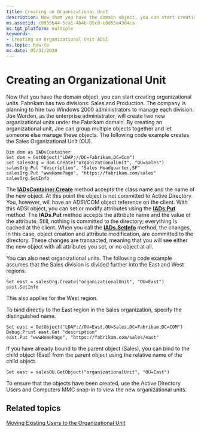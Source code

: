 ```yaml
---
title: Creating an Organizational Unit
description: Now that you have the domain object, you can start creating organizational units.
ms.assetid: c9955b44-5ca1-4b4b-85c8-e0d55a4304ca
ms.tgt_platform: multiple
keywords:
- Creating an Organizational Unit ADSI
ms.topic: how-to
ms.date: 05/31/2018
---
```


# Creating an Organizational Unit

Now that you have the domain object, you can start creating organizational units. Fabrikam has two divisions: Sales and Production. The company is planning to hire two Windows 2000 administrators to manage each division. Joe Worden, as the enterprise administrator, will create two new organizational units under the Fabrikam domain. By creating an organizational unit, Joe can group multiple objects together and let someone else manage these objects. The following code example creates the Sales Organizational Unit (OU).


```VB
Dim dom as IADsContainer
Set dom = GetObject("LDAP://DC=Fabrikam,DC=Com")
Set salesOrg = dom.Create("organizationalUnit", "OU=Sales")
salesOrg.Put "description", "Sales Headquarter,SF"
salesOrg.Put "wwwHomePage", "https://fabrikam.com/sales"
salesOrg.SetInfo
```



The [**IADsContainer.Create**](/windows/desktop/api/Iads/nf-iads-iadscontainer-create) method accepts the class name and the name of the new object. At this point the object is not committed to Active Directory. You, however, will have an ADSI/COM object reference on the client. With this ADSI object, you can set or modify attributes using the [**IADs.Put**](/windows/desktop/api/Iads/nf-iads-iads-put) method. The **IADs.Put** method accepts the attribute name and the value of the attribute. Still, nothing is committed to the directory; everything is cached at the client. When you call the [**IADs.SetInfo**](/windows/desktop/api/Iads/nf-iads-iads-setinfo) method, the changes, in this case, object creation and attribute modification, are committed to the directory. These changes are transacted, meaning that you will see either the new object with all attributes you set, or no object at all.

You can also nest organizational units. The following code example assumes that the Sales division is divided further into the East and West regions.


```VB
Set east = salesOrg.Create("organizationalUnit", "OU=East")
east.SetInfo
```



This also applies for the West region.

To bind directly to the East region in the Sales organization, specify the distinguished name.


```VB
Set east = GetObject("LDAP://OU=East,OU=Sales,DC=Fabrikam,DC=COM")
Debug.Print east.Get "description"
east.Put "wwwHomePage", "https://fabrikam.com/sales/east"
```



If you have already bound to the parent object (Sales), you can bind to the child object (East) from the parent object using the relative name of the child object.


```VB
Set east = salesOU.GetObject("organizationalUnit", "OU=East")
```



To ensure that the objects have been created, use the Active Directory Users and Computers MMC snap-in to view the new organizational units.

## Related topics

<dl> <dt>

[Moving Existing Users to the Organizational Unit](moving-existing-users-to-the-organizational-unit.md)
</dt> </dl>

 

 




